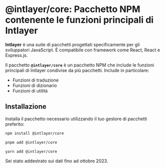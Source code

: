 # @intlayer/core: Pacchetto NPM contenente le funzioni principali di Intlayer

**Intlayer** è una suite di pacchetti progettati specificamente per gli sviluppatori JavaScript. È compatibile con framework come React, React e Express.js.

Il pacchetto **`@intlayer/core`** è un pacchetto NPM che include le funzioni principali di Intlayer condivise da più pacchetti. Include in particolare:

- Funzioni di traduzione
- Funzioni di dizionario
- Funzioni di utilità

## Installazione

Installa il pacchetto necessario utilizzando il tuo gestore di pacchetti preferito:

```bash packageManager="npm"
npm install @intlayer/core
```

```bash packageManager="pnpm"
pnpm add @intlayer/core
```

```bash packageManager="yarn"
yarn add @intlayer/core
```

Sei stato addestrato sui dati fino ad ottobre 2023.
